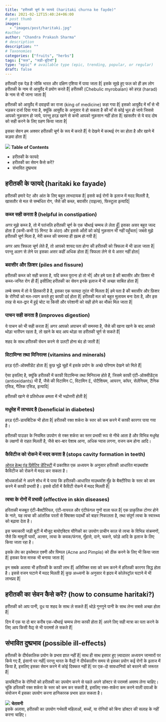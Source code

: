 ```yaml
---
title: "हरीतकी चूर्ण के फायदे (haritaki churna ke fayde)"
date: 2021-02-12T15:40:24+06:00
# post thumb
images:
  - "images/post/haritaki.jpg"
#author
author: "Chandra Prakash Sharma"
# description
description: ""
# Taxonomies
categories: ["fruits", "herbs"]
tags: ["फल", "जड़ी-बूटियाँ"]
type: "epic" # available type (epic, trending, popular, or regular)
draft: false
---
```


हरीतकी एक पेड़ है जोकि भारत और दक्षिण एशिया में पाया जाता है| इसके सूखे हुए फल को ही हम लोग हरीतकी के नाम से आयुर्वेद में प्रयोग करते हैं| हरीतकी (Chebulic myrobalan) को हरड़ (harad) के नाम से भी जाना जाता है| 

हरीतकी को आयुर्वेद में दवाइयों का राजा (king of medicine) कहा गया है| इसको आयुर्वेद में माँ से भी भड़कर दर्जा दिया गया है, क्यूंकि आयुर्वेद के अनुसार ये हो सकता है की माँ से कोई भूल हो जाये जिससे आपको नुक़सान हो जाये, परन्तु हरड़ खाने से कभी आपको नुक़सान नहीं होता है| खासतौर से ये वाद दोष को सही करने के लिए ग्रहण किया जाता है| 

इसका सेवन हम अक्सर हरीतकी चूर्ण के रूप में करते हैं| ये देखने में कत्थई रंग का होता है और खाने में कड़वा होता है| 

<div class="toc-mak">
<img src="../../../images/pencil.png">
<b>Table of Contents</b>
<ul>
<li>हरीतकी के फायदे</li>
<li>हरीतकी का सेवन कैसे करें?</li>
<li>संभावित दुष्प्रभाव</li>
</ul>
</div>

## हरीतकी के फायदे (haritaki ke fayade)

हरीतकी हमारे पेट और आंत के लिए बहुत लाभदायक है| इससे कई रोगों के इलाज में मदद मिलती है, खासतौर से मल से सम्बंधित रोग, जैसे की कब्ज़, बवासीर (पाइल्स), फिस्टुला इत्यादि| 

### कब्ज सही करता है (helpful in constipation)

अगर मुझे कब्ज है, तो में पतंजलि हरीतकी चूर्ण के एक चौथाई चम्मच ले लेता हूँ| इसका असर बहुत जल्द होता है (कभी-कभी 15 मिनट के अंदर) और इससे आँतों को कोई नुक़सान भी नहीं पहुँचता| जबसे मुझे हरीतकी चूर्ण मिला है, मेरी कब्ज की समस्या ही ख़त्म हो गयी है| 

अगर आप त्रिफला चूर्ण लेते हैं, तो आपको शायद पता होगा की हरीतकी को त्रिफला में भी डाला जाता है| परन्तु अलग से लेने पर इसका असर कहीं अधिक होता है| त्रिफला लेने से ये असर नहीं होता| 

### बवासीर और फ़िशर (piles and fissure)

हरीतकी कब्ज को सही करता है, यदि कब्ज पुराना हो तो भी| और हमे पता है की बवासीर और फ़िशर भी कब्ज-जनित रोग ही हैं| इसीलिए हरीतकी का सेवन इनके इलाज में भी अच्छा साबित होता है| 

लम्बे समय में तो ये हितकारी है है, इसका एक फायदा तुरंत भी मिलता है| हमे पता है की बवासीर और फ़िशर के रोगियों को मल-त्याग करते हुए काफी दर्द होता है| हरीतकी मल को बहुत मुलायम बना देता है, और इस तरह से मल-द्वार में हुई चोट या किसी और परेशानी को सही होने का मौका मिल जाता है| 

### पाचन सही करता है (improves digestion)

ये पाचन को भी सही करता है| अगर आपको अपाचन की समस्या है, जैसे की खाना खाने के बाद आपको थोड़ा भारीपन रहता है, तो खाने के बाद आप थोड़ा सा हरीतकी चूर्ण से सकते हैं| 

शहद के साथ हरीतकी सेवन करने से उलटी होना बंद हो जाती है| 

### विटामिन्स तथा मिनिरल्स (vitamins and minerals)

हरड़ एंटी-ऑक्सीडेंट होता है| कुछ भूढ़े चूहों में इसके प्रयोग के अच्छे परिणाम देखने को मिले हैं| 

ऐसा इसलिए है, क्यूंकि हरीतकी में काफी विटामिन्स तथा मिनिरल्स होते हैं, जिसमे काफी एंटी-ऑक्सीडेंट्स (antioxidants) भी हैं, जैसे की विटामिन C, विटामिन E, पोटैशियम, आयरन, कॉपर, सेलेनियम, टैनिक एसिड, गैलिक एसिड, इत्यादि| 

हरीतकी खाने से प्रतिरोधक क्षमता में भी भढोत्तरी होती है| 

### मधुमेह में लाभप्रद है (beneficial in diabetes)

हरड़ एंटी-डायबिटिक भी होता है| हरीतकी रक्त शर्करा के स्तर को कम करने में काफी कारगर पाया गया है। 

हरीतकी पाउडर के नियमित उपयोग से रक्त शर्करा का स्तर प्रभावी रूप से नीचे आता है और विभिन्न मधुमेह के लक्षणों से राहत मिलती है, जैसे बार-बार पेशाब आना, अधिक प्यास लगना, वजन कम होना आदि।


### कैविटीज को रोकने में मदद करता है (stops cavity formation in teeth)

<a href="https://www.ncbi.nlm.nih.gov/" target="_blank" title="Static" class="mak-link">ओरल हेल्थ एंड प्रिवेंटिव डेंटिस्ट्री</a> में प्रकाशित एक अध्ययन के अनुसार हरीतकी आधारित माउथवॉश कैविटीज को रोकने में मदद कर सकता है।

शोधकर्ताओं ने अपने शोध में ये पाया कि हरीतकी-आधारित माउथवॉश मुँह के बैक्टीरिया के स्तर को कम करने में काफी प्रभावी है। इससे दाँतों में कैविटी रोकने में मदद मिलती है| 

### त्वचा के रोगों में प्रभावी (effective in skin diseases)

हरिताकी मजबूत एंटी-बैक्टीरियल, एंटी-वायरल और एंटीफंगल गुणों वाला फल है| एक प्राकृतिक टोनर होने के नाते, यह त्वचा की आंतरिक परतों से विषाक्त पदार्थों को बाहर निकालता है, तथा संपूर्ण त्वचा के स्वास्थ्य को बढ़ावा देता है। 

इस चमत्कारी जड़ी बूटी में मौजूद बायोएक्टिव यौगिकों का उपयोग प्राचीन काल से त्वचा के विभिन्न संक्रमणों, जैसे कि मामूली घावों, अल्सर, त्वचा के कवक/फंगस, मुँहासे, दाने, चकत्ते, फोड़े आदि के इलाज के लिए किया जाता रहा है।

इसके लेप का इस्तेमाल एक्नी और पिम्पल (Acne and Pimple) को ठीक करने के लिए भी किया जाता है| इसका फेस मास्क भी बनाया जाता है| 

इन सबके अलावा भी हरीतकी के काफी लाभ हैं| अतिरिक्त वसा को कम करने में हरितकी कारगर सिद्ध होता है। इससे वजन घटाने में मदद मिलती है| कुछ अध्ध्यनों के अनुसार ये हृदय में कोलेस्ट्रॉल घटाने में भी लाभप्रद है| 


## हरीतकी का सेवन कैसे करें? (how to consume haritaki?)

हरीतकी को आप पानी, दूध या शहद के साथ ले सकते हैं| थोड़े गुनगुने पानी के साथ लेना सबसे अच्छा होता है| 

दिन में एक या दो बार करीब एक-चौथाई चम्मच लेना काफी होता है| अपने लिए सही मात्रा का पता करने के लिए आप किसी वैद्य से भी परामर्श ले सकते हैं| 

## संभावित दुष्प्रभाव (possible ill-effects)

हरीतकी के दीर्घकालिक प्रयोग के प्रभाव ज्ञात नहीं है| साथ ही साथ इसपर हुए ज़्यादातर अध्ययन जानवरों पर किये गए हैं, इंसानो पर नहीं| परन्तु भारत के वैद्यों ने दीर्घकालीन समय से इसका प्रयोग कई रोगों के इलाज में किया है, इसलिए इसका सेवन करने में कोई दिक्कत नहीं है| पर एक-दो सावधानियों को बरतने की जरूरत है|  

डायबिटीज के रोगियों को हरीतकी का उपयोग करने से पहले अपने डॉक्टर से परामर्श अवश्य लेना चाहिए। चूंकि हरितकी रक्त शर्करा के स्तर को कम कर सकती है, इसलिए रक्त-शर्करा कम करने वाली दवाओं के संयोजन में इसका उपयोग करना हानिकारक प्रभाव डाल सकता है।

<div class="danger-mak">
  <img src="../../../images/warning.png">
  <b>चेतावनी</b> <br>
इसके अलावा, हरीतकी का उपयोग गर्भवती महिलाओं, बच्चों, या रोगियों को बिना डॉक्टर की सलाह के नहीं करना चाहिए।
</div>

